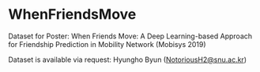 # WhenFriendsMove
Dataset for Poster: When Friends Move: A Deep Learning-based Approach for Friendship Prediction in Mobility Network (Mobisys 2019)

Dataset is available via request: Hyungho Byun (NotoriousH2@snu.ac.kr)

